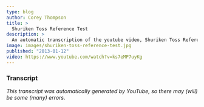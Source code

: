 ```yaml
---
type: blog
author: Corey Thompson
title: >
  Shuriken Toss Reference Test
description: >
  An automatic transcription of the youtube video, Shuriken Toss Reference Test, generated from youtube captions.
image: images/shuriken-toss-reference-test.jpg
published: "2013-01-12"
video: https://www.youtube.com/watch?v=ks7eMP7uyKg
---
```




### Transcript

*This transcript was automatically generated by YouTube, so there may (will) be some (many) errors.*


